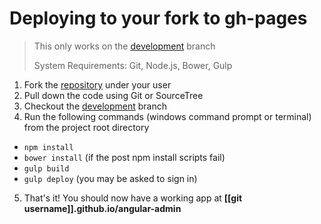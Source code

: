 # Deploying to your fork to gh-pages
>This only works on the [development](https://github.com/ordercloud-api/angular-admin/tree/development) branch
>
>System Requirements: Git, Node.js, Bower, Gulp

1. Fork the [repository](https://github.com/ordercloud-api/angular-admin) under your user
2. Pull down the code using Git or SourceTree
3. Checkout the [development](https://github.com/ordercloud-api/angular-admin/tree/development) branch
4. Run the following commands (windows command prompt or terminal) from the project root directory
  * `npm install`
  * `bower install` (if the post npm install scripts fail)
  * `gulp build`
  * `gulp deploy` (you may be asked to sign in)
5. That's it! You should now have a working app at **[[git username]].github.io/angular-admin**
